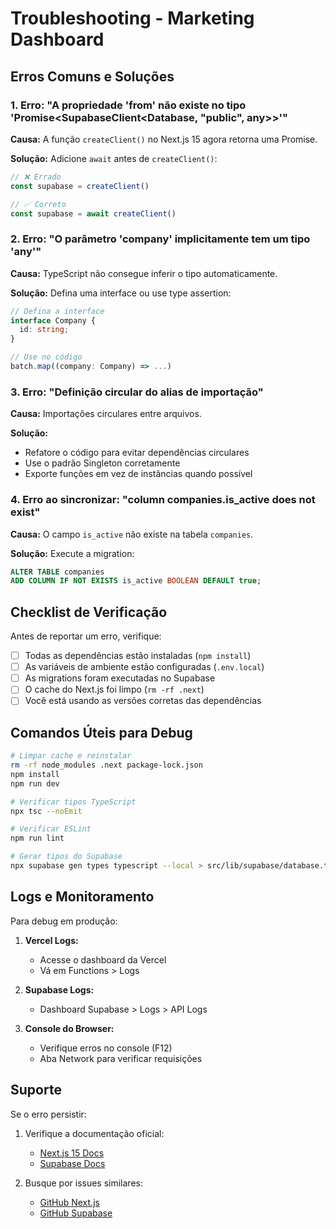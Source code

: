 # Troubleshooting - Marketing Dashboard

## Erros Comuns e Soluções

### 1. Erro: "A propriedade 'from' não existe no tipo 'Promise<SupabaseClient<Database, "public", any>>'"

**Causa:** A função `createClient()` no Next.js 15 agora retorna uma Promise.

**Solução:** Adicione `await` antes de `createClient()`:
```typescript
// ❌ Errado
const supabase = createClient()

// ✅ Correto
const supabase = await createClient()
```

### 2. Erro: "O parâmetro 'company' implicitamente tem um tipo 'any'"

**Causa:** TypeScript não consegue inferir o tipo automaticamente.

**Solução:** Defina uma interface ou use type assertion:
```typescript
// Defina a interface
interface Company {
  id: string;
}

// Use no código
batch.map((company: Company) => ...)
```

### 3. Erro: "Definição circular do alias de importação"

**Causa:** Importações circulares entre arquivos.

**Solução:** 
- Refatore o código para evitar dependências circulares
- Use o padrão Singleton corretamente
- Exporte funções em vez de instâncias quando possível

### 4. Erro ao sincronizar: "column companies.is_active does not exist"

**Causa:** O campo `is_active` não existe na tabela `companies`.

**Solução:** Execute a migration:
```sql
ALTER TABLE companies 
ADD COLUMN IF NOT EXISTS is_active BOOLEAN DEFAULT true;
```

## Checklist de Verificação

Antes de reportar um erro, verifique:

- [ ] Todas as dependências estão instaladas (`npm install`)
- [ ] As variáveis de ambiente estão configuradas (`.env.local`)
- [ ] As migrations foram executadas no Supabase
- [ ] O cache do Next.js foi limpo (`rm -rf .next`)
- [ ] Você está usando as versões corretas das dependências

## Comandos Úteis para Debug

```bash
# Limpar cache e reinstalar
rm -rf node_modules .next package-lock.json
npm install
npm run dev

# Verificar tipos TypeScript
npx tsc --noEmit

# Verificar ESLint
npm run lint

# Gerar tipos do Supabase
npx supabase gen types typescript --local > src/lib/supabase/database.types.ts
```

## Logs e Monitoramento

Para debug em produção:

1. **Vercel Logs:**
   - Acesse o dashboard da Vercel
   - Vá em Functions > Logs

2. **Supabase Logs:**
   - Dashboard Supabase > Logs > API Logs

3. **Console do Browser:**
   - Verifique erros no console (F12)
   - Aba Network para verificar requisições

## Suporte

Se o erro persistir:

1. Verifique a documentação oficial:
   - [Next.js 15 Docs](https://nextjs.org/docs)
   - [Supabase Docs](https://supabase.com/docs)

2. Busque por issues similares:
   - [GitHub Next.js](https://github.com/vercel/next.js/issues)
   - [GitHub Supabase](https://github.com/supabase/supabase/issues)